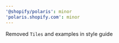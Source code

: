 ```yaml
---
'@shopify/polaris': minor
'polaris.shopify.com': minor
---
```


Removed `Tiles` and examples in style guide
